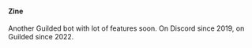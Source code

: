 #### Zine

Another Guilded bot with lot of features soon.
On Discord since 2019, on Guilded since 2022.

